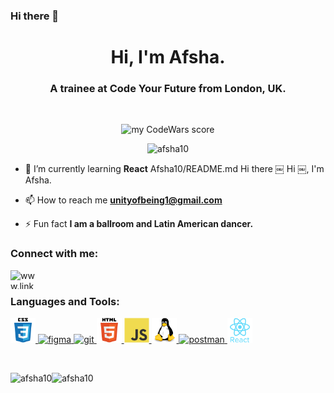 ### Hi there 👋

<!--
**Afsha10/Afsha10** is a ✨ _special_ ✨ repository because its `README.md` (this file) appears on your GitHub profile.

Here are some ideas to get you started:

- 🔭 I’m currently working on ...
- 🌱 I’m currently learning ...
- 👯 I’m looking to collaborate on ...
- 🤔 I’m looking for help with ...
- 💬 Ask me about ...
- 📫 How to reach me: ...
- 😄 Pronouns: ...
- ⚡ Fun fact: ...
-->

<h1 align="center">Hi, I'm Afsha.</h1>
<h3 align="center">A trainee at Code Your Future from London, UK.</h3>

<br/>

<p align="center"> <img src="https://www.codewars.com/users/Afsha10/badges/large" alt="my CodeWars score" /> </p>

<p align="center"> <img src="https://komarev.com/ghpvc/?username=afsha10&label=Profile%20views&color=0e75b6&style=flat" alt="afsha10" /> </p>

- 🌱 I’m currently learning **React**
Afsha10/README.md
Hi there ￼
Hi ￼, I'm Afsha.
- 📫 How to reach me **unityofbeing1@gmail.com**

- ⚡ Fun fact **I am a ballroom and Latin American dancer.**

<h3 align="left">Connect with me:</h3>
<p align="left">
<a href="https://linkedin.com/in/www.linkedin.com/in/afsha-h" target="blank"><img align="left" src="https://raw.githubusercontent.com/rahuldkjain/github-profile-readme-generator/master/src/images/icons/Social/linked-in-alt.svg" alt="www.linkedin.com/in/afsha-h" height="30" width="40" /></a>
</p>
<br/>
<h3 align="left">Languages and Tools:</h3>
<p align="left"> <a href="https://www.w3schools.com/css/" target="_blank" rel="noreferrer"> <img src="https://raw.githubusercontent.com/devicons/devicon/master/icons/css3/css3-original-wordmark.svg" alt="css3" width="40" height="40"/> </a> <a href="https://www.figma.com/" target="_blank" rel="noreferrer"> <img src="https://www.vectorlogo.zone/logos/figma/figma-icon.svg" alt="figma" width="40" height="40"/> </a> <a href="https://git-scm.com/" target="_blank" rel="noreferrer"> <img src="https://www.vectorlogo.zone/logos/git-scm/git-scm-icon.svg" alt="git" width="40" height="40"/> </a> <a href="https://www.w3.org/html/" target="_blank" rel="noreferrer"> <img src="https://raw.githubusercontent.com/devicons/devicon/master/icons/html5/html5-original-wordmark.svg" alt="html5" width="40" height="40"/> </a> <a href="https://developer.mozilla.org/en-US/docs/Web/JavaScript" target="_blank" rel="noreferrer"> <img src="https://raw.githubusercontent.com/devicons/devicon/master/icons/javascript/javascript-original.svg" alt="javascript" width="40" height="40"/> </a> <a href="https://www.linux.org/" target="_blank" rel="noreferrer"> <img src="https://raw.githubusercontent.com/devicons/devicon/master/icons/linux/linux-original.svg" alt="linux" width="40" height="40"/> </a> <a href="https://postman.com" target="_blank" rel="noreferrer"> <img src="https://www.vectorlogo.zone/logos/getpostman/getpostman-icon.svg" alt="postman" width="40" height="40"/> </a> <a href="https://reactjs.org/" target="_blank" rel="noreferrer"> <img src="https://raw.githubusercontent.com/devicons/devicon/master/icons/react/react-original-wordmark.svg" alt="react" width="40" height="40"/> </a> </p>

<br/>

<p><img align="left" src="https://github-readme-stats.vercel.app/api/top-langs?username=afsha10&show_icons=true&locale=en&layout=compact" alt="afsha10" /></p>

<p>&nbsp;<img align="left" src="https://github-readme-stats.vercel.app/api?username=afsha10&show_icons=true&locale=en" alt="afsha10" /></p>
